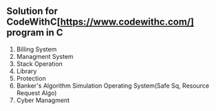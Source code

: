## Solution for CodeWithC[https://www.codewithc.com/] program in C 

1. Billing System
2. Managment System
3. Stack Operation
4. Library
5. Protection
6. Banker's Algorithm Simulation Operating System(Safe Sq, Resource Request Algo) 
7. Cyber Managment
